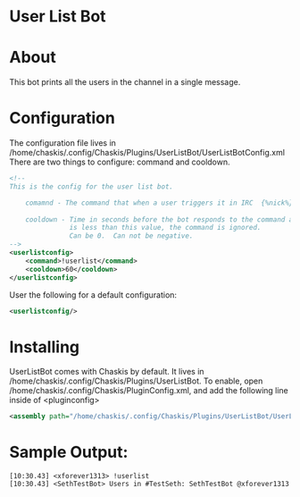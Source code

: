 ﻿User List Bot
==============

About
======
This bot prints all the users in the channel in a single message.

Configuration
=====

The configuration file lives in /home/chaskis/.config/Chaskis/Plugins/UserListBot/UserListBotConfig.xml  There are two things to configure: command and cooldown.

```XML
<!--
This is the config for the user list bot.

    comamnd - The command that when a user triggers it in IRC  {%nick%} gets replaced with the bot's name.
    
    cooldown - Time in seconds before the bot responds to the command again.  If the time since the last command
               is less than this value, the command is ignored.
               Can be 0.  Can not be negative.
-->
<userlistconfig>
    <command>!userlist</command>
    <cooldown>60</cooldown>
</userlistconfig>
```

User the following for a default configuration:
```XML
<userlistconfig/>
```

Installing
======

UserListBot comes with Chaskis by default.  It lives in /home/chaskis/.config/Chaskis/Plugins/UserListBot.  To enable, open /home/chaskis/.config/Chaskis/PluginConfig.xml, and add the following line inside of &lt;pluginconfig&gt;

```XML
<assembly path="/home/chaskis/.config/Chaskis/Plugins/UserListBot/UserListBot.dll" classname="Chaskis.Plugins.UserListBot.UserListBot" />;
```

Sample Output:
======
```
[10:30.43] <xforever1313> !userlist
[10:30.43] <SethTestBot> Users in #TestSeth: SethTestBot @xforever1313
```
